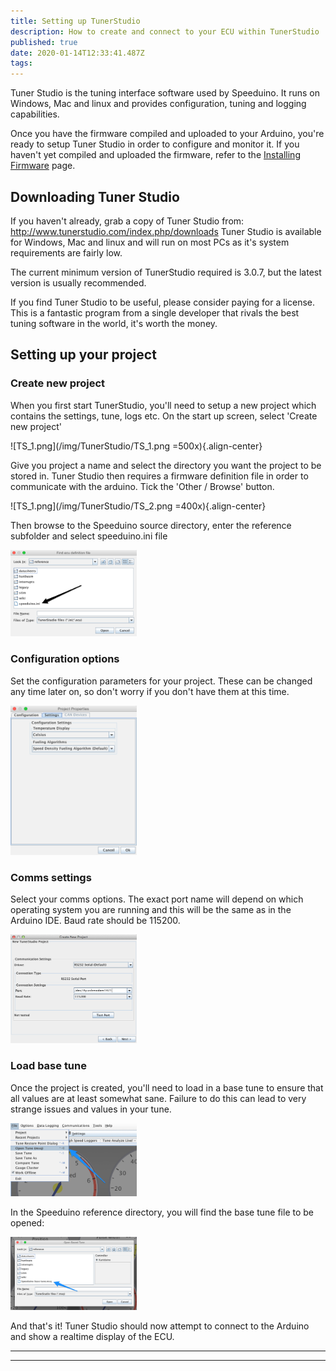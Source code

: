 ```yaml
---
title: Setting up TunerStudio
description: How to create and connect to your ECU within TunerStudio
published: true
date: 2020-01-14T12:33:41.487Z
tags: 
---
```


Tuner Studio is the tuning interface software used by Speeduino. It runs on Windows, Mac and linux and provides configuration, tuning and logging capabilities.

Once you have the firmware compiled and uploaded to your Arduino, you're ready to setup Tuner Studio in order to configure and monitor it. If you haven't yet compiled and uploaded the firmware, refer to the [Installing Firmware](/Installing_Firmware) page.

## Downloading Tuner Studio

If you haven't already, grab a copy of Tuner Studio from: http://www.tunerstudio.com/index.php/downloads
Tuner Studio is available for Windows, Mac and linux and will run on most PCs as it's system requirements are fairly low.

The current minimum version of TunerStudio required is 3.0.7, but the latest version is usually recommended.

If you find Tuner Studio to be useful, please consider paying for a license. This is a fantastic program from a single developer that rivals the best tuning software in the world, it's worth the money.

## Setting up your project

### Create new project

When you first start TunerStudio, you'll need to setup a new project which contains the settings, tune, logs etc. On the start up screen, select 'Create new project'

![TS_1.png](/img/TunerStudio/TS_1.png =500x){.align-center}

Give you project a name and select the directory you want the project to be stored in. Tuner Studio then requires a firmware definition file in order to communicate with the arduino. Tick the 'Other / Browse' button.

![TS_1.png](/img/TunerStudio/TS_2.png =400x){.align-center}

Then browse to the Speeduino source directory, enter the reference subfolder and select speeduino.ini file

<img src="https://raw.githubusercontent.com/speeduino/wiki/master/TS_3.png" width="40%" />

### Configuration options

Set the configuration parameters for your project. These can be changed any time later on, so don't worry if you don't have them at this time.

<img src="https://raw.githubusercontent.com/speeduino/wiki/master/TS_4.png" width="40%" />

### Comms settings

Select your comms options. The exact port name will depend on which operating system you are running and this will be the same as in the Arduino IDE. Baud rate should be 115200.

<img src="https://raw.githubusercontent.com/speeduino/wiki/master/TS_5.png" width="40%" />

### Load base tune

Once the project is created, you'll need to load in a base tune to ensure that all values are at least somewhat sane. Failure to do this can lead to very strange issues and values in your tune.

<img src="https://raw.githubusercontent.com/speeduino/wiki/master/TS_6.png" width="40%" />

In the Speeduino reference directory, you will find the base tune file to be opened:

<img src="https://raw.githubusercontent.com/speeduino/wiki/master/TS_7.png" width="40%" />

And that's it! Tuner Studio should now attempt to connect to the Arduino and show a realtime display of the ECU.

------------------------------------------------------------------------

------------------------------------------------------------------------